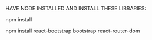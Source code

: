 HAVE NODE INSTALLED AND INSTALL THESE LIBRARIES:

npm install 

npm install react-bootstrap bootstrap react-router-dom
